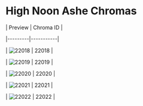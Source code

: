 # High Noon Ashe Chromas


| Preview | Chroma ID |

|---------|-----------|

| ![22018](https://raw.communitydragon.org/latest/plugins/rcp-be-lol-game-data/global/default/v1/champion-chroma-images/22/22018.png) | 22018 |

| ![22019](https://raw.communitydragon.org/latest/plugins/rcp-be-lol-game-data/global/default/v1/champion-chroma-images/22/22019.png) | 22019 |

| ![22020](https://raw.communitydragon.org/latest/plugins/rcp-be-lol-game-data/global/default/v1/champion-chroma-images/22/22020.png) | 22020 |

| ![22021](https://raw.communitydragon.org/latest/plugins/rcp-be-lol-game-data/global/default/v1/champion-chroma-images/22/22021.png) | 22021 |

| ![22022](https://raw.communitydragon.org/latest/plugins/rcp-be-lol-game-data/global/default/v1/champion-chroma-images/22/22022.png) | 22022 |